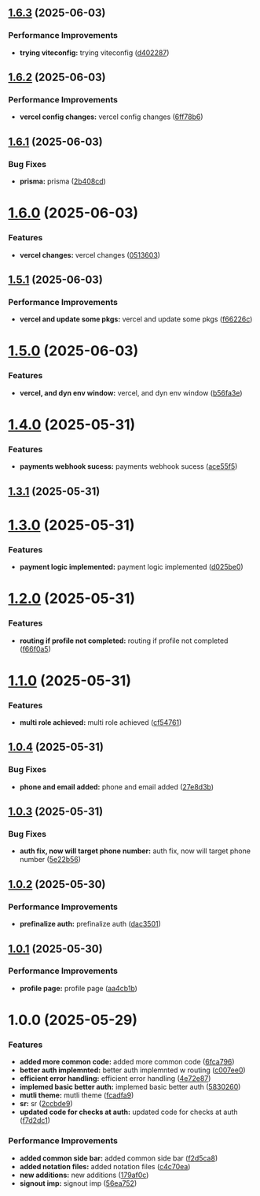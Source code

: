 ## [1.6.3](https://github.com/leocodeio/leostack/compare/v1.6.2...v1.6.3) (2025-06-03)


### Performance Improvements

* **trying viteconfig:** trying viteconfig ([d402287](https://github.com/leocodeio/leostack/commit/d402287019f3b76b514fcfe339e791dbbc6de18a))

## [1.6.2](https://github.com/leocodeio/leostack/compare/v1.6.1...v1.6.2) (2025-06-03)


### Performance Improvements

* **vercel config changes:** vercel config changes ([6ff78b6](https://github.com/leocodeio/leostack/commit/6ff78b63a8172dfa7e20bba9971338df7d536e18))

## [1.6.1](https://github.com/leocodeio/leostack/compare/v1.6.0...v1.6.1) (2025-06-03)


### Bug Fixes

* **prisma:** prisma ([2b408cd](https://github.com/leocodeio/leostack/commit/2b408cd29b4e76f82c1adfa98b7eb5f5e1954fed))

# [1.6.0](https://github.com/leocodeio/leostack/compare/v1.5.1...v1.6.0) (2025-06-03)


### Features

* **vercel changes:** vercel changes ([0513603](https://github.com/leocodeio/leostack/commit/05136037a0714651ff88dc6a5a4cfb412f4f694f))

## [1.5.1](https://github.com/leocodeio/leostack/compare/v1.5.0...v1.5.1) (2025-06-03)


### Performance Improvements

* **vercel and update some pkgs:** vercel and update some pkgs ([f66226c](https://github.com/leocodeio/leostack/commit/f66226cd2508a2786dc1a9f9030c046bea1fbad6))

# [1.5.0](https://github.com/leocodeio/leostack/compare/v1.4.0...v1.5.0) (2025-06-03)


### Features

* **vercel, and dyn env window:** vercel, and dyn env window ([b56fa3e](https://github.com/leocodeio/leostack/commit/b56fa3e4188f07a03554b1c3f546e3822d3d205d))

# [1.4.0](https://github.com/leocodeio/leostack/compare/v1.3.1...v1.4.0) (2025-05-31)


### Features

* **payments webhook sucess:** payments webhook sucess ([ace55f5](https://github.com/leocodeio/leostack/commit/ace55f58f5deaa049b156137527a3051e9d1cb14))

## [1.3.1](https://github.com/leocodeio/leostack/compare/v1.3.0...v1.3.1) (2025-05-31)

# [1.3.0](https://github.com/leocodeio/leostack/compare/v1.2.0...v1.3.0) (2025-05-31)


### Features

* **payment logic implemented:** payment logic implemented ([d025be0](https://github.com/leocodeio/leostack/commit/d025be0e43c542cae5419c580ff3c0d082a94ea3))

# [1.2.0](https://github.com/leocodeio/leostack/compare/v1.1.0...v1.2.0) (2025-05-31)


### Features

* **routing if profile not completed:** routing if profile not completed ([f66f0a5](https://github.com/leocodeio/leostack/commit/f66f0a5c4557859338068fba53a05d3cf34fafa8))

# [1.1.0](https://github.com/leocodeio/leostack/compare/v1.0.4...v1.1.0) (2025-05-31)


### Features

* **multi role achieved:** multi role achieved ([cf54761](https://github.com/leocodeio/leostack/commit/cf547614cd9d3a2004beedc7b85abaf678e26c20))

## [1.0.4](https://github.com/leocodeio/leostack/compare/v1.0.3...v1.0.4) (2025-05-31)


### Bug Fixes

* **phone and email added:** phone and email added ([27e8d3b](https://github.com/leocodeio/leostack/commit/27e8d3be095aae8c1912dd352b4bbd8125950332))

## [1.0.3](https://github.com/leocodeio/leostack/compare/v1.0.2...v1.0.3) (2025-05-31)


### Bug Fixes

* **auth fix, now will target phone number:** auth fix, now will target phone number ([5e22b56](https://github.com/leocodeio/leostack/commit/5e22b56f3ad45b6006c0acb4a19166210b657d04))

## [1.0.2](https://github.com/leocodeio/leostack/compare/v1.0.1...v1.0.2) (2025-05-30)


### Performance Improvements

* **prefinalize auth:** prefinalize auth ([dac3501](https://github.com/leocodeio/leostack/commit/dac35011edcfd4d3c7150e525a076181f4f6f6ad))

## [1.0.1](https://github.com/leocodeio/leostack/compare/v1.0.0...v1.0.1) (2025-05-30)


### Performance Improvements

* **profile page:** profile page ([aa4cb1b](https://github.com/leocodeio/leostack/commit/aa4cb1bc5b6a74a152f5e24070f14f46cc92e9a8))

# 1.0.0 (2025-05-29)


### Features

* **added more common code:** added more common code ([6fca796](https://github.com/leocodeio/leostack/commit/6fca796a019c0599076421a5e3084f3f15461eaf))
* **better auth implemnted:** better auth implemnted w routing ([c007ee0](https://github.com/leocodeio/leostack/commit/c007ee0f7f5e8524623daad819f50a9f6a5a2a53))
* **efficient error handling:** efficient error handling ([4e72e87](https://github.com/leocodeio/leostack/commit/4e72e87033ace943230d566ae629d2dd4e312bec))
* **implemed basic better auth:** implemed basic better auth ([5830260](https://github.com/leocodeio/leostack/commit/5830260ca31a9fbfcb67984571425043e79f3e2d))
* **mutli theme:** mutli theme ([fcadfa9](https://github.com/leocodeio/leostack/commit/fcadfa9f1f6f7ca0d4a82b3781d3b3f35a1ced1f))
* **sr:** sr ([2ccbde9](https://github.com/leocodeio/leostack/commit/2ccbde9e39be16b8b0934769b1ba6bc06747138f))
* **updated code for checks at auth:** updated code for checks at auth ([f7d2dc1](https://github.com/leocodeio/leostack/commit/f7d2dc1061e2f48e7ab21c28b705a3383d46db8e))


### Performance Improvements

* **added common side bar:** added common side bar ([f2d5ca8](https://github.com/leocodeio/leostack/commit/f2d5ca8f5cabb284cdcc5d40239a83c9c2303996))
* **added notation files:** added notation files ([c4c70ea](https://github.com/leocodeio/leostack/commit/c4c70eab6ffef2c98f19df3cd2f408e3f3316f32))
* **new additions:** new additions ([179af0c](https://github.com/leocodeio/leostack/commit/179af0cb61c1b0e77f1edc06bbf4062fa3c30d7a))
* **signout imp:** signout imp ([56ea752](https://github.com/leocodeio/leostack/commit/56ea752f7191d07f4408052bc50b1d0d62400abf))
